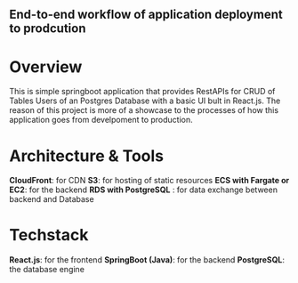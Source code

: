 ## End-to-end workflow of application deployment to prodcution

# Overview

This is simple springboot application that provides RestAPIs for CRUD of Tables Users of an Postgres Database with a basic UI bult in React.js. The reason of this project is more of a showcase to the processes of how this application goes from develpoment to production.

# Architecture & Tools
**CloudFront**: for CDN
**S3**: for hosting of static resources
**ECS with Fargate or EC2**: for the backend 
**RDS with PostgreSQL** : for data exchange between backend and Database


# Techstack
**React.js**: for the frontend
**SpringBoot (Java)**: for the backend
**PostgreSQL**: the database engine

